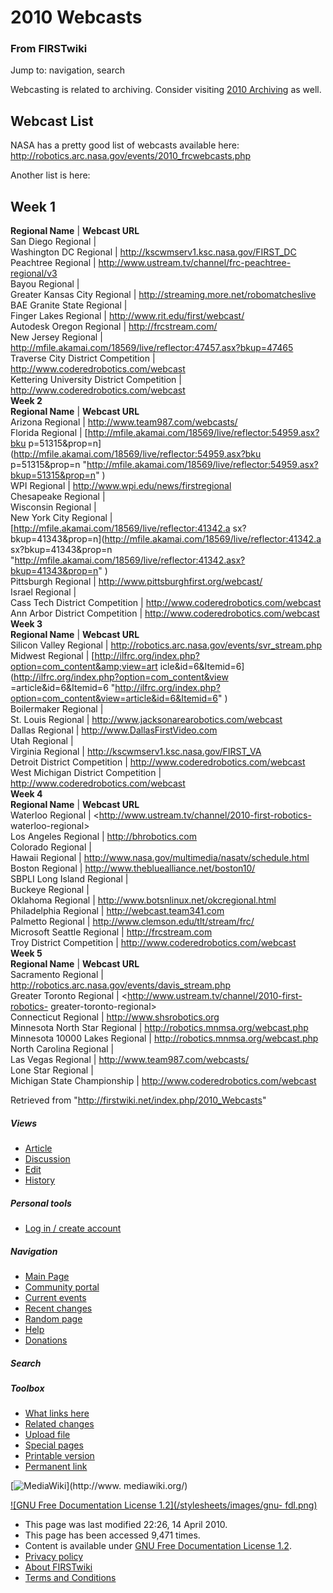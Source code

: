 # 2010 Webcasts

### From FIRSTwiki

Jump to: navigation, search

Webcasting is related to archiving. Consider visiting [2010
Archiving](/index.php/2010_Archiving "2010 Archiving" ) as well.


##  Webcast List

NASA has a pretty good list of webcasts available here:
<http://robotics.arc.nasa.gov/events/2010_frcwebcasts.php>

Another list is here:

**Week 1**  
---  
**Regional Name** | **Webcast URL**  
San Diego Regional |  
Washington DC Regional | <http://kscwmserv1.ksc.nasa.gov/FIRST_DC>  
Peachtree Regional | <http://www.ustream.tv/channel/frc-peachtree-regional/v3>  
Bayou Regional |  
Greater Kansas City Regional | <http://streaming.more.net/robomatcheslive>  
BAE Granite State Regional |  
Finger Lakes Regional | <http://www.rit.edu/first/webcast/>  
Autodesk Oregon Regional | <http://frcstream.com/>  
New Jersey Regional |
<http://mfile.akamai.com/18569/live/reflector:47457.asx?bkup=47465>  
Traverse City District Competition | <http://www.coderedrobotics.com/webcast>  
Kettering University District Competition |
<http://www.coderedrobotics.com/webcast>  
**Week 2**  
**Regional Name** | **Webcast URL**  
Arizona Regional | <http://www.team987.com/webcasts/>  
Florida Regional | [http://mfile.akamai.com/18569/live/reflector:54959.asx?bku
p=51315&amp;prop=n](http://mfile.akamai.com/18569/live/reflector:54959.asx?bku
p=51315&prop=n
"http://mfile.akamai.com/18569/live/reflector:54959.asx?bkup=51315&prop=n" )  
WPI Regional | <http://www.wpi.edu/news/firstregional>  
Chesapeake Regional |  
Wisconsin Regional |  
New York City Regional | [http://mfile.akamai.com/18569/live/reflector:41342.a
sx?bkup=41343&amp;prop=n](http://mfile.akamai.com/18569/live/reflector:41342.a
sx?bkup=41343&prop=n
"http://mfile.akamai.com/18569/live/reflector:41342.asx?bkup=41343&prop=n" )  
Pittsburgh Regional | <http://www.pittsburghfirst.org/webcast/>  
Israel Regional |  
Cass Tech District Competition | <http://www.coderedrobotics.com/webcast>  
Ann Arbor District Competition | <http://www.coderedrobotics.com/webcast>  
**Week 3**  
**Regional Name** | **Webcast URL**  
Silicon Valley Regional | <http://robotics.arc.nasa.gov/events/svr_stream.php>  
Midwest Regional | [http://ilfrc.org/index.php?option=com_content&amp;view=art
icle&amp;id=6&amp;Itemid=6](http://ilfrc.org/index.php?option=com_content&view
=article&id=6&Itemid=6
"http://ilfrc.org/index.php?option=com_content&view=article&id=6&Itemid=6" )  
Boilermaker Regional |  
St. Louis Regional | <http://www.jacksonarearobotics.com/webcast>  
Dallas Regional | <http://www.DallasFirstVideo.com>  
Utah Regional |  
Virginia Regional | <http://kscwmserv1.ksc.nasa.gov/FIRST_VA>  
Detroit District Competition | <http://www.coderedrobotics.com/webcast>  
West Michigan District Competition | <http://www.coderedrobotics.com/webcast>  
**Week 4**  
**Regional Name** | **Webcast URL**  
Waterloo Regional | <http://www.ustream.tv/channel/2010-first-robotics-
waterloo-regional>  
Los Angeles Regional | <http://bhrobotics.com>  
Colorado Regional |  
Hawaii Regional | <http://www.nasa.gov/multimedia/nasatv/schedule.html>  
Boston Regional | <http://www.thebluealliance.net/boston10/>  
SBPLI Long Island Regional |  
Buckeye Regional |  
Oklahoma Regional | <http://www.botsnlinux.net/okcregional.html>  
Philadelphia Regional | <http://webcast.team341.com>  
Palmetto Regional | <http://www.clemson.edu/tlt/stream/frc/>  
Microsoft Seattle Regional | <http://frcstream.com>  
Troy District Competition | <http://www.coderedrobotics.com/webcast>  
**Week 5**  
**Regional Name** | **Webcast URL**  
Sacramento Regional | <http://robotics.arc.nasa.gov/events/davis_stream.php>  
Greater Toronto Regional | <http://www.ustream.tv/channel/2010-first-robotics-
greater-toronto-regional>  
Connecticut Regional | <http://www.shsrobotics.org>  
Minnesota North Star Regional | <http://robotics.mnmsa.org/webcast.php>  
Minnesota 10000 Lakes Regional | <http://robotics.mnmsa.org/webcast.php>  
North Carolina Regional |  
Las Vegas Regional | <http://www.team987.com/webcasts/>  
Lone Star Regional |  
Michigan State Championship | <http://www.coderedrobotics.com/webcast>  
  
Retrieved from "<http://firstwiki.net/index.php/2010_Webcasts>"

##### Views

  * [Article](/index.php/2010_Webcasts)
  * [Discussion](/index.php?title=Talk:2010_Webcasts&action=edit)
  * [Edit](/index.php?title=2010_Webcasts&action=edit)
  * [History](/index.php?title=2010_Webcasts&action=history)

##### Personal tools

  * [Log in / create account](/index.php?title=Special:Userlogin&returnto=2010_Webcasts)

[](/index.php/Main_Page "Main Page" )

##### Navigation

  * [Main Page](/index.php/Main_Page)
  * [Community portal](/index.php/FIRSTwiki:Community_portal)
  * [Current events](/index.php/Current_events)
  * [Recent changes](/index.php/Special:Recentchanges)
  * [Random page](/index.php/Special:Random)
  * [Help](/index.php/FIRSTwiki:Help)
  * [Donations](/index.php/FIRSTwiki:Site_support)

##### Search



##### Toolbox

  * [What links here](/index.php/Special:Whatlinkshere/2010_Webcasts)
  * [Related changes](/index.php/Special:Recentchangeslinked/2010_Webcasts)
  * [Upload file](/index.php/Special:Upload)
  * [Special pages](/index.php/Special:Specialpages)
  * [Printable version](/index.php?title=2010_Webcasts&printable=yes)
  * [Permanent link](/index.php?title=2010_Webcasts&oldid=76326)

[![MediaWiki](/skins/common/images/poweredby_mediawiki_88x31.png)](http://www.
mediawiki.org/)

[![GNU Free Documentation License 1.2](/stylesheets/images/gnu-
fdl.png)](http://www.gnu.org/copyleft/fdl.html)

  * This page was last modified 22:26, 14 April 2010.
  * This page has been accessed 9,471 times.
  * Content is available under [GNU Free Documentation License 1.2](http://www.gnu.org/copyleft/fdl.html "http://www.gnu.org/copyleft/fdl.html" ).
  * [Privacy policy](/index.php/FIRSTwiki:Privacy_policy "FIRSTwiki:Privacy policy" )
  * [About FIRSTwiki](/index.php/FIRSTwiki:About "FIRSTwiki:About" )
  * [Terms and Conditions](/index.php/FIRSTwiki:Terms_and_conditions "FIRSTwiki:Terms and conditions" )

